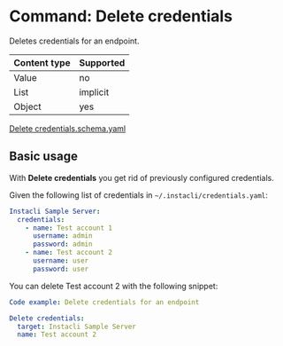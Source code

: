 # Command: Delete credentials

Deletes credentials for an endpoint.

| Content type | Supported |
|--------------|-----------|
| Value        | no        |
| List         | implicit  |
| Object       | yes       |

[Delete credentials.schema.yaml](schema/Delete%20credentials.schema.yaml)

## Basic usage

With **Delete credentials** you get rid of previously configured credentials.

Given the following list of credentials in `~/.instacli/credentials.yaml`:

```yaml file=credentials.yaml
Instacli Sample Server:
  credentials:
    - name: Test account 1
      username: admin
      password: admin
    - name: Test account 2
      username: user
      password: user
```

<!-- yaml specscript
Credentials: ${SCRIPT_TEMP_DIR}/credentials.yaml
-->


You can delete Test account 2 with the following snippet:

```yaml specscript
Code example: Delete credentials for an endpoint

Delete credentials:
  target: Instacli Sample Server
  name: Test account 2
```